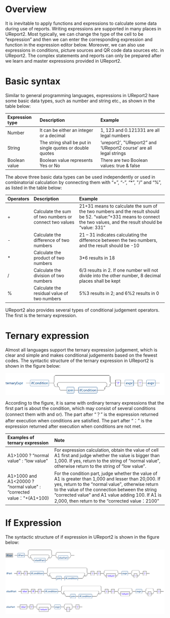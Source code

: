 # Overview

It is inevitable to apply functions and expressions to calculate some data during use of reports. Writing expressions are supported in many places in UReport2. Most typically, we can change the type of the cell to be “expression” and then we can enter the corresponding expression and function in the expression editor below. Moreover, we can also use expressions in conditions, picture sources and QR code data sources etc. in UReport2. The complex statements and reports can only be prepared after we learn and master expressions provided in UReport2.

# Basic syntax

Similar to general programming languages, expressions in UReport2 have some basic data types, such as number and string etc., as shown in the table below:

| Expression type | Description | Example |
| :--- | :--- | :--- |
| Number | It can be either an integer or a decimal | 1, 123 and 0.121331 are all legal numbers |
| String | The string shall be put in single quotes or double quotes | ‘ureport2’, "UReport2” and ‘UReport2 course’ are all legal strings |
| Boolean value | Boolean value represents Yes or No | There are two Boolean values: true & false |

The above three basic data types can be used independently or used in combinatorial calculation by connecting them with “+”, “-”, “\*”, "/” and “%”, as listed in the table below:

| Operators | Description | Example |
| :--- | :--- | :--- |
| + | Calculate the sum of two numbers or connect two values | 21+31 means to calculate the sum of the two numbers and the result should be 52. “value:”+331 means to connect the two values, and the result should be “value: 331” |
| - | Calculate the difference of two numbers | 21 – 31 indicates calculating the difference between the two numbers, and the result should be -10 |
| \* | Calculate the product of two numbers | 3\*6 results in 18 |
| / | Calculate the division of two numbers | 6/3 results in 2. If one number will not divide into the other number, 8 decimal places shall be kept |
| % | Calculate the residual value of two numbers | 5%3 results in 2; and 6%2 results in 0 |

UReport2 also provides several types of conditional judgement operators. The first is the ternary expression.

# Ternary expression

Almost all languages support the ternary expression judgement, which is clear and simple and makes conditional judgements based on the fewest codes. The syntactic structure of the ternary expression in UReport2 is shown in the figure below:

![](/docs/images/ternaryexpr.png)

According to the figure, it is same with ordinary ternary expressions that the first part is about the condition, which may consist of several conditions \(connect them with and or\). The part after “？” is the expression returned after execution when conditions are satisfied. The part after “：” is the expression returned after execution when conditions are not met.

| Examples of ternary expression | Note |
| :--- | :--- |
| A1&gt;1000 ? “normal value" : “low value" | For expression calculation, obtain the value of cell A1 first and judge whether the value is bigger than 1,000. If yes, return to the string of “normal value”, otherwise return to the string of “low value”. |
| A1&gt;1000 and A1&lt;20000 ? “normal value" : “corrected value："+\(A1+100\) | For the condition part, judge whether the value of A1 is greater than 1,000 and lesser than 20,000. If yes, return to the “normal value”, otherwise return to the value of the connection between the string “corrected value” and A1 value adding 100. If A1 is 2,000, then return to the “corrected value：2100” |

# If Expression

The syntactic structure of if expression in UReport2 is shown in the figure below:

![](/docs/images/ifexpr.png)









